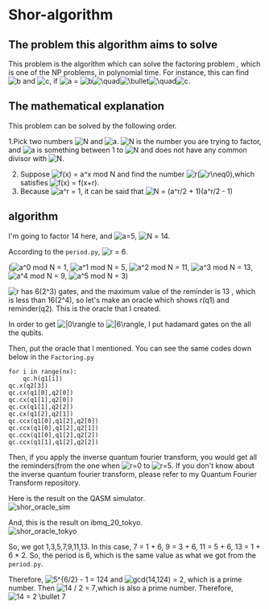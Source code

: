 # Shor-algorithm

## The problem this algorithm aims to solve  
This problem is the algorithm which can solve the factoring problem , which is one of the NP problems, in polynomial time.   For instance, this can find <img src="https://latex.codecogs.com/gif.latex?b" title="b" /> and <img src="https://latex.codecogs.com/gif.latex?c" title="c" />, if <img src="https://latex.codecogs.com/gif.latex?a" title="a" /> = <img src="https://latex.codecogs.com/gif.latex?b" title="b" /><img src="https://latex.codecogs.com/gif.latex?\quad" title="\quad" /><img src="https://latex.codecogs.com/gif.latex?\bullet" title="\bullet" /><img src="https://latex.codecogs.com/gif.latex?\quad" title="\quad" /><img src="https://latex.codecogs.com/gif.latex?c" title="c" />.

## The mathematical explanation  
This problem can be solved by the following order.

1.Pick two numbers <img src="https://latex.codecogs.com/gif.latex?N" title="N" /> and <img src="https://latex.codecogs.com/gif.latex?a" title="a" />.  <img src="https://latex.codecogs.com/gif.latex?N" title="N" /> is the number you are trying to factor, and <img src="https://latex.codecogs.com/gif.latex?a" title="a" /> is something between 1 to <img src="https://latex.codecogs.com/gif.latex?N" title="N" /> and does not have any common divisor with <img src="https://latex.codecogs.com/gif.latex?N" title="N" />.  
  
2. Suppose <img src="https://latex.codecogs.com/gif.latex?f(x)&space;=&space;a^x&space;mod&space;N" title="f(x) = a^x mod N" /> and find the number <img src="https://latex.codecogs.com/gif.latex?r" title="r" />(<img src="https://latex.codecogs.com/gif.latex?r\neq0" title="r\neq0" />),which satisfies <img src="https://latex.codecogs.com/gif.latex?f(x)&space;=&space;f(x&plus;r)" title="f(x) = f(x+r)" />.
3. Because <img src="https://latex.codecogs.com/gif.latex?a^r&space;=&space;1" title="a^r = 1" />, it can be said that <img src="https://latex.codecogs.com/gif.latex?N&space;=&space;(a^r/2&space;&plus;&space;1)(a^r/2&space;-&space;1)" title="N = (a^r/2 + 1)(a^r/2 - 1)" />  

## algorithm  
I'm going to factor 14 here, and <img src="https://latex.codecogs.com/gif.latex?a" title="a" />=5, <img src="https://latex.codecogs.com/gif.latex?N" title="N" /> = 14.  

According to the ```period.py```, <img src="https://latex.codecogs.com/gif.latex?r&space;=&space;6" title="r = 6" />.  

(<img src="https://latex.codecogs.com/gif.latex?a^0&space;mod&space;N&space;=&space;1" title="a^0 mod N = 1" />,
<img src="https://latex.codecogs.com/gif.latex?a^1&space;mod&space;N&space;=&space;5" title="a^1 mod N = 5" />,
<img src="https://latex.codecogs.com/gif.latex?a^2&space;mod&space;N&space;=&space;11" title="a^2 mod N = 11" />,
<img src="https://latex.codecogs.com/gif.latex?a^3&space;mod&space;N&space;=&space;13" title="a^3 mod N = 13" />,
<img src="https://latex.codecogs.com/gif.latex?a^4&space;mod&space;N&space;=&space;9" title="a^4 mod N = 9" />,
<img src="https://latex.codecogs.com/gif.latex?a^5&space;mod&space;N&space;=&space;3" title="a^5 mod N = 3" />)  

 <img src="https://latex.codecogs.com/gif.latex?r" title="r" /> has 6(2^3) gates, and the maximum value of the reminder is 13 , which is less than 16(2^4), so let's make an oracle which shows r(q1) and reminder(q2).  This is the oracle that I created.
 
 In order to get <img src="https://latex.codecogs.com/gif.latex?|0\rangle" title="|0\rangle" /> to <img src="https://latex.codecogs.com/gif.latex?|6\rangle" title="|6\rangle" />, I put hadamard gates on the all the qubits.
 
 Then, put the oracle that I mentioned. You can see the same codes down below in the `Factoring.py`  
 
```   
for i in range(nx):
	qc.h(q1[i])
qc.x(q2[3])
qc.cx(q1[0],q2[0])
qc.cx(q1[1],q2[0])
qc.cx(q1[1],q2[2])
qc.cx(q1[2],q2[1])
qc.ccx(q1[0],q1[2],q2[0])
qc.ccx(q1[0],q1[2],q2[1])
qc.ccx(q1[0],q1[2],q2[2])
qc.ccx(q1[1],q1[2],q2[2])  
```  
Then, if you apply the inverse quantum fourier transform, you would get all the reminders(from the one when <img src="https://latex.codecogs.com/gif.latex?r=0" title="r=0" /> to <img src="https://latex.codecogs.com/gif.latex?r=5" title="r=5" />.  If you don't know about the inverse quantum fourier transform, please refer to my Quantum Fourier Transform repository.

Here is the result on the QASM simulator.  
![shor_oracle_sim](https://user-images.githubusercontent.com/45162150/50736795-118b7780-1205-11e9-8d92-f19d84ee9c3e.png)

And, this is the result on ibmq_20_tokyo.  
![shor_oracle_tokyo](https://user-images.githubusercontent.com/45162150/50736806-397adb00-1205-11e9-9582-9fc0197e901b.png)  

So, we got 1,3,5,7,9,11,13.  In this case, 7 = 1 + 6, 9 = 3 + 6, 11 = 5 + 6, 13 = 1 + 6 * 2. So, the period is 6, which is the same value as what we got from the `period.py`.    
  
 Therefore, <img src="https://latex.codecogs.com/gif.latex?5^{6/2}&space;-&space;1&space;=&space;124" title="5^{6/2} - 1 = 124" /> and <img src="https://latex.codecogs.com/gif.latex?gcd(14,124)&space;=&space;2" title="gcd(14,124) = 2" />, which is a prime number.  Then <img src="https://latex.codecogs.com/gif.latex?14&space;/&space;2&space;=&space;7" title="14 / 2 = 7" />,which is also a prime number.  Therefore, <img src="https://latex.codecogs.com/gif.latex?14&space;=&space;2&space;\bullet&space;7" title="14 = 2 \bullet 7" />

  
